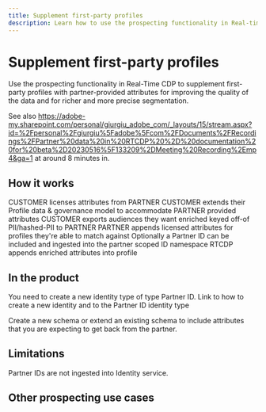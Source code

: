```yaml
---
title: Supplement first-party profiles
description: Learn how to use the prospecting functionality in Real-time CDP to supplement your own first-party profiles
---
```

# Supplement first-party profiles

Use the prospecting functionality in Real-Time CDP to supplement first-party profiles with partner-provided attributes for improving the quality of the data and for richer and more precise segmentation.

See also https://adobe-my.sharepoint.com/personal/giurgiu_adobe_com/_layouts/15/stream.aspx?id=%2Fpersonal%2Fgiurgiu%5Fadobe%5Fcom%2FDocuments%2FRecordings%2FPartner%20data%20in%20RTCDP%20%2D%20documentation%20for%20beta%2D20230516%5F133209%2DMeeting%20Recording%2Emp4&ga=1 at around 8 minutes in. 

## How it works

CUSTOMER licenses attributes from PARTNER
CUSTOMER extends their Profile data & governance model to accommodate PARTNER provided attributes
CUSTOMER exports audiences they want enriched keyed off-of PII/hashed-PII to PARTNER
PARTNER appends licensed attributes for profiles they're able to match against
Optionally a Partner ID can be included and ingested into the partner scoped ID namespace
RTCDP appends enriched attributes into profile
 
## In the product

You need to create a new identity type of type Partner ID. Link to how to create a new identity and to the Partner ID identity type

Create a new schema or extend an existing schema to include attributes that you are expecting to get back from the partner. 

## Limitations

Partner IDs are not ingested into Identity service. 

## Other prospecting use cases


